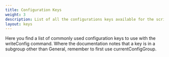 ```yaml
---
title: Configuration Keys
weight: 3
description: List of all the configurations keys available for the scripting API
layout: keys
---
```


Here you find a list of commonly used configuration keys to use with the writeConfig
command. Where the documentation notes that a key is in a subgroup other than General,
remember to first use currentConfigGroup.
